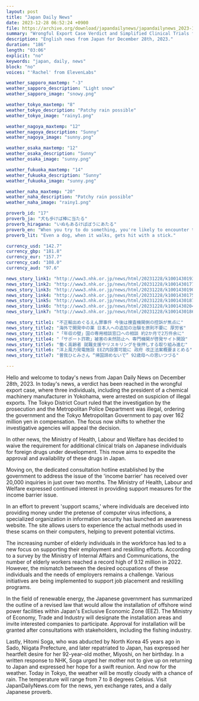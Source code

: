```yaml
---
layout: post
title: "Japan Daily News"
date: 2023-12-28 06:52:24 +0900
file: https://archive.org/download/japandailynews/japandailynews_2023-12-28.mp3
summary: "Wrongful Export Case Verdict and Simplified Clinical Trials for Foreign Drugs, & more…"
description: "English news from Japan for December 28th, 2023."
duration: "186"
length: "03:06"
explicit: "no"
keywords: "japan, daily, news"
block: "no"
voices: "'Rachel' from ElevenLabs"

weather_sapporo_maxtemp: "-3"
weather_sapporo_description: "Light snow"
weather_sapporo_image: "snowy.png"

weather_tokyo_maxtemp: "8"
weather_tokyo_description: "Patchy rain possible"
weather_tokyo_image: "rainy1.png"

weather_nagoya_maxtemp: "12"
weather_nagoya_description: "Sunny"
weather_nagoya_image: "sunny.png"

weather_osaka_maxtemp: "12"
weather_osaka_description: "Sunny"
weather_osaka_image: "sunny.png"

weather_fukuoka_maxtemp: "14"
weather_fukuoka_description: "Sunny"
weather_fukuoka_image: "sunny.png"

weather_naha_maxtemp: "20"
weather_naha_description: "Patchy rain possible"
weather_naha_image: "rainy1.png"

proverb_id: "17"
proverb_ja: "犬も歩けば棒に当たる"
proverb_hiragana: "いぬもあるけばぼうにあたる"
proverb_en: "When you try to do something, you're likely to encounter trouble; or you might encounter unexpected fortune while you're at it."
proverb_lit: "Even a dog, when it walks, gets hit with a stick."

currency_usd: "142.7"
currency_gbp: "181.8"
currency_eur: "157.7"
currency_cad: "108.0"
currency_aud: "97.6"

news_story_link1: "http://www3.nhk.or.jp/news/html/20231228/k10014301931000.html"
news_story_link2: "http://www3.nhk.or.jp/news/html/20231228/k10014301771000.html"
news_story_link3: "http://www3.nhk.or.jp/news/html/20231228/k10014301901000.html"
news_story_link4: "http://www3.nhk.or.jp/news/html/20231228/k10014301751000.html"
news_story_link5: "http://www3.nhk.or.jp/news/html/20231228/k10014301871000.html"
news_story_link6: "http://www3.nhk.or.jp/news/html/20231228/k10014302041000.html"
news_story_link7: "http://www3.nhk.or.jp/news/html/20231228/k10014301861000.html"

news_story_title1: "不正輸出めぐるえん罪事件 今後は捜査機関側の控訴が焦点に"
news_story_title2: "海外で開発中の薬 日本人への追加の治験を原則不要に 厚労省"
news_story_title3: "「年収の壁」国の専用相談窓口への相談 約2か月で2万件余に"
news_story_title4: "「サポート詐欺」被害の未然防止へ 専門機関が啓発サイト開設"
news_story_title5: "働く高齢者 就職支援やリスキリングを後押しする取り組み進む"
news_story_title6: "洋上風力発電施設 EEZ内設置可能に 政府 改正法案概要まとめる"
news_story_title7: "曽我ひとみさん “帰国諦めないで” 92歳母への思いつづる"

---
```


Hello and welcome to today's news from Japan Daily News on December 28th, 2023. In today's news, a verdict has been reached in the wrongful export case, where three individuals, including the president of a chemical machinery manufacturer in Yokohama, were arrested on suspicion of illegal exports. The Tokyo District Court ruled that the investigation by the prosecution and the Metropolitan Police Department was illegal, ordering the government and the Tokyo Metropolitan Government to pay over 162 million yen in compensation. The focus now shifts to whether the investigative agencies will appeal the decision.

In other news, the Ministry of Health, Labour and Welfare has decided to waive the requirement for additional clinical trials on Japanese individuals for foreign drugs under development. This move aims to expedite the approval and availability of these drugs in Japan.

Moving on, the dedicated consultation hotline established by the government to address the issue of the 'income barrier' has received over 20,000 inquiries in just over two months. The Ministry of Health, Labour and Welfare expressed continued interest in providing support measures for the income barrier issue.

In an effort to prevent 'support scams,' where individuals are deceived into providing money under the pretense of computer virus infections, a specialized organization in information security has launched an awareness website. The site allows users to experience the actual methods used in these scams on their computers, helping to prevent potential victims.

The increasing number of elderly individuals in the workforce has led to a new focus on supporting their employment and reskilling efforts. According to a survey by the Ministry of Internal Affairs and Communications, the number of elderly workers reached a record high of 9.12 million in 2022. However, the mismatch between the desired occupations of these individuals and the needs of employers remains a challenge. Various initiatives are being implemented to support job placement and reskilling programs.

In the field of renewable energy, the Japanese government has summarized the outline of a revised law that would allow the installation of offshore wind power facilities within Japan's Exclusive Economic Zone (EEZ). The Ministry of Economy, Trade and Industry will designate the installation areas and invite interested companies to participate. Approval for installation will be granted after consultations with stakeholders, including the fishing industry.

Lastly, Hitomi Soga, who was abducted by North Korea 45 years ago in Sado, Niigata Prefecture, and later repatriated to Japan, has expressed her heartfelt desire for her 92-year-old mother, Miyoshi, on her birthday. In a written response to NHK, Soga urged her mother not to give up on returning to Japan and expressed her hope for a swift reunion. And now for the weather. Today in Tokyo, the weather will be mostly cloudy with a chance of rain. The temperature will range from 7 to 8 degrees Celsius.  Visit JapanDailyNews.com for the news, yen exchange rates, and a daily Japanese proverb.
